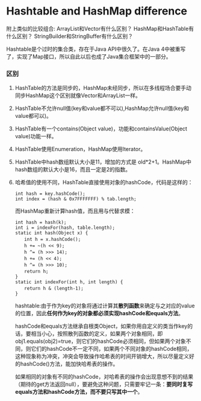 # Hashtable and HashMap difference


附上类似的比较组合: 
ArrayList和Vector有什么区别？
HashMap和HashTable有什么区别？
StringBuilder和StringBuffer有什么区别？


Hashtable是个过时的集合类，存在于Java API中很久了。在Java 4中被重写了，实现了Map接口，所以自此以后也成了Java集合框架中的一部分。


### 区别 

1. HashTable的方法是同步的，HashMap未经同步，所以在多线程场合要手动同步HashMap这个区别就像Vector和ArrayList一样。

2. HashTable不允许null值(key和value都不可以),HashMap允许null值(key和value都可以)。

3. HashTable有一个contains(Object value)，功能和containsValue(Object value)功能一样。

4. HashTable使用Enumeration，HashMap使用Iterator。

5. HashTable中hash数组默认大小是11，增加的方式是 old*2+1。HashMap中hash数组的默认大小是16，而且一定是2的指数。

6. 哈希值的使用不同，HashTable直接使用对象的hashCode，代码是这样的：

   ```
   int hash = key.hashCode();
   int index = (hash & 0x7FFFFFFF) % tab.length;
   ```
   而HashMap重新计算hash值，而且用与代替求模：

   ```
   int hash = hash(k);
   int i = indexFor(hash, table.length);
   static int hash(Object x) {
   　　int h = x.hashCode();
   　　h += ~(h << 9);
   　　h ^= (h >>> 14);
   　　h += (h << 4);
   　　h ^= (h >>> 10);
   　　return h;
   }
   static int indexFor(int h, int length) {
   　　return h & (length-1);
   }
   ```

   hashtable:由于作为key的对象将通过计算其**散列函数**来确定与之对应的value的位置，因此**任何作为key的对象都必须实现hashCode和equals方法**。

   hashCode和equals方法继承自根类Object，如果你用自定义的类当作key的话，要相当小心，按照散列函数的定义，如果两个对象相同，即obj1.equals(obj2)=true，则它们的hashCode必须相同，但如果两个对象不同，则它们的hashCode不一定不同，如果两个不同对象的hashCode相同，这种现象称为冲突，冲突会导致操作哈希表的时间开销增大，所以尽量定义好的hashCode()方法，能加快哈希表的操作。  

   如果相同的对象有不同的hashCode，对哈希表的操作会出现意想不到的结果（期待的get方法返回null），要避免这种问题，只需要牢记一条：**要同时复写equals方法和hashCode方法，而不要只写其中一个**。


  

